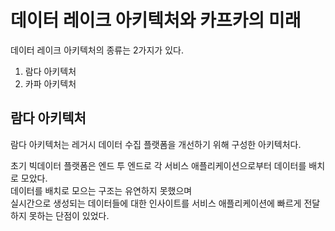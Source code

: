 데이터 레이크 아키텍처와 카프카의 미래
=============================  
데이터 레이크 아키텍처의 종류는 2가지가 있다.     
  
1. 람다 아키텍처 
2. 카파 아키텍처 

## 람다 아키텍처 
람다 아키텍처는 레거시 데이터 수집 플랫폼을 개선하기 위해 구성한 아키텍처다.   
       
초기 빅데이터 플랫폼은 엔드 투 엔드로 각 서비스 애플리케이션으로부터 데이터를 배치로 모았다.       
데이터를 배치로 모으는 구조는 유연하지 못했으며           
실시간으로 생성되는 데이터들에 대한 인사이트를 서비스 애플리케이션에 빠르게 전달하지 못하는 단점이 있었다.       
  
  
